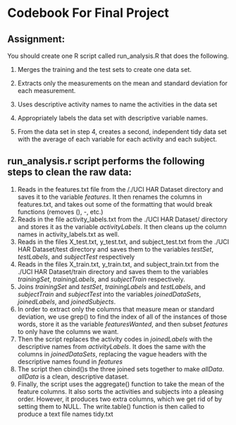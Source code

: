 Codebook For Final Project
=============================
Assignment:
------------
You should create one R script called run_analysis.R that does the following. 
1.  Merges the training and the test sets to create one data set.

2.  Extracts only the measurements on the mean and standard deviation for each measurement.

3.  Uses descriptive activity names to name the activities in the data set

4.  Appropriately labels the data set with descriptive variable names.

5.  From the data set in step 4, creates a second, independent tidy data set with the average of each variable for each activity and each subject.

run_analysis.r script performs the following steps to clean the raw data:
-------------------------------------------------------------------------------
  1.  Reads in the features.txt file from the /./UCI HAR Dataset directory and saves it to the variable *features*. It then renames the columns in features.txt, and takes out some of the formatting that would break functions (removes (), -, etc.)
  2.  Reads in the file activity_labels.txt from the ./UCI HAR Dataset/ directory and stores it as the variable *activityLabels*. It then cleans up the column names in activity_labels.txt as well.
  3.  Reads in the files X_test.txt, y_test.txt, and subject_test.txt from the ./UCI HAR Dataset/test directory and saves them to the variables *testSet*, *testLabels*, and *subjectTest* respectively
  4. Reads in the files X_train.txt, y_train.txt, and subject_train.txt from the ./UCI HAR Dataset/train directory and saves them to the variables *trainingSet*, *trainingLabels*, and *subjectTrain* respectively.
  5. Joins *trainingSet* and *testSet*, *trainingLabels* and *testLabels*, and *subjectTrain* and *subjectTest* into the variables *joinedDataSets*, *joinedLabels*, and *joinedSubjects*.
  6. In order to extract only the columns that measure mean or standard deviation, we use grep() to find the index of all of the instances of those words, store it as the variable *featuresWanted*, and then subset *features* to only have the columns we want.
  7. Then the script replaces the activity codes in *joinedLabels* with the descriptive names from *activityLabels*. It does the same with the columns in *joinedDataSets*, replacing the vague headers with the descriptive names found in *features*
  8. The script then cbind()s the three joined sets together to make *allData*. *allData* is a clean, descriptive dataset.
  9. Finally, the script uses the aggregate() function to take the mean of the feature columns. It also sorts the activities and subjects into a pleasing order. However, it produces two extra columns, which we get rid of by setting them to NULL. The write.table() function is then called to produce a text file names tidy.txt
